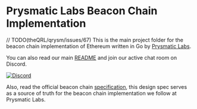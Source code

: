 # Prysmatic Labs Beacon Chain Implementation

// TODO(theQRL/qrysm/issues/67)
This is the main project folder for the beacon chain implementation of Ethereum written in Go by [Prysmatic Labs](https://prysmaticlabs.com).

You can also read our main [README](https://github.com/theQRL/qrysm/blob/master/README.md) and join our active chat room on Discord.

[![Discord](https://user-images.githubusercontent.com/7288322/34471967-1df7808a-efbb-11e7-9088-ed0b04151291.png)](https://discord.gg/CTYGPUJ)

Also, read the official beacon chain [specification](https://github.com/ethereum/consensus-specs/blob/master/specs/phase0/beacon-chain.md), this design spec serves as a source of truth for the beacon chain implementation we follow at Prysmatic Labs.
